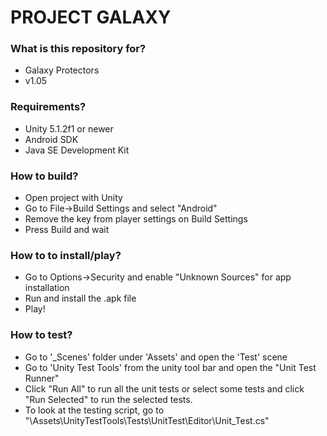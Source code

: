 # PROJECT GALAXY #

### What is this repository for? ###

* Galaxy Protectors
* v1.05

### Requirements? ###

* Unity 5.1.2f1 or newer
* Android SDK
* Java SE Development Kit

### How to build? ###

* Open project with Unity
* Go to File->Build Settings and select "Android"
* Remove the key from player settings on Build Settings
* Press Build and wait

### How to to install/play? ###

* Go to Options->Security and enable "Unknown Sources" for app installation
* Run and install the .apk file
* Play!

### How to test? ###

* Go to '_Scenes' folder under 'Assets' and open the 'Test' scene
* Go to 'Unity Test Tools' from the unity tool bar and open the "Unit Test Runner"
* Click "Run All" to run all the unit tests or select some tests 
  and click "Run Selected" to run the selected tests.
* To look at the testing script, go to "\Assets\UnityTestTools\Tests\UnitTest\Editor\Unit_Test.cs" 


